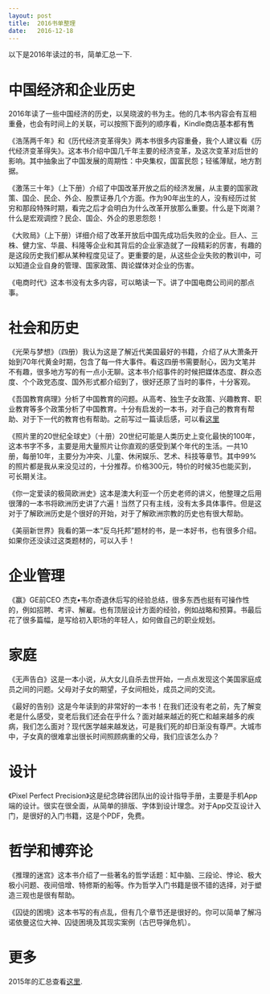 ```yaml
---
layout: post
title:  2016书单整理
date:   2016-12-18
---
```


以下是2016年读过的书，简单汇总一下.

# 中国经济和企业历史

2016年读了一些中国经济的历史，以吴晓波的书为主。他的几本书内容会有互相重叠，也会有时间上的关联，可以按照下面列的顺序看，Kindle商店基本都有售

《浩荡两千年》和《历代经济变革得失》两本书很多内容重叠，我个人建议看《历代经济变革得失》。这本书介绍中国几千年主要的经济变革，及这次变革对后世的影响。其中抽象出了中国发展的周期性：中央集权，国富民怨；轻徭薄赋，地方割据。

《激荡三十年》（上下册）介绍了中国改革开放之后的经济发展，从主要的国家政策、国企、民企、外企、股票证券几个方面。作为90年出生的人，没有经历过贫穷和那段特殊时期，看完之后才会明白为什么改革开放那么重要。什么是下岗潮？什么是宏观调控？民企、国企、外企的恩恩怨怨！

《大败局》（上下册）详细介绍了改革开放后中国先成功后失败的企业。巨人、三株、健力宝、华晨、科隆等企业和其背后的企业家造就了一段精彩的厉害，有趣的是这段历史我们都从某种程度见证了。更重要的是，从这些企业失败的教训中，可以知道企业自身的管理、国家政策、舆论媒体对企业的伤害。

《电商时代》这本书没有太多内容，可以略读一下。讲了中国电商公司间的那点事。

# 社会和历史

《光荣与梦想》（四册）我认为这是了解近代美国最好的书籍，介绍了从大萧条开始到70年代黄金时期，包含了每一件大事件。看这四册书需要耐心，因为文笔并不有趣，很多地方写的有一点小无聊。这本书介绍事件的时候把媒体态度、群众态度、个个政党态度、国外形式都介绍到了，很好还原了当时的事件，十分客观。

《吾国教育病理》分析了中国教育的问题。从高考、独生子女政策、兴趣教育、职业教育等多个政策分析了中国教育。十分有启发的一本书，对于自己的教育有帮助、对于下一代的教育也有帮助。之前写过一篇读后感，可以看[这里](http://walterinsh.github.io/2016/09/11/chinses-edu-issues.html)

《照片里的20世纪全球史》（十册）20世纪可能是人类历史上变化最快的100年，这本书字不多，主要是用大量照片让你直观的感受到某个年代的生活。一共10册，每册10年，主要分为冲突、儿童、休闲娱乐、艺术、科技等章节。其中99%的照片都是我从来没见过的，十分推荐。价格300元，特价的时候35也能买到，可长期关注。

《你一定爱读的极简欧洲史》这本是澳大利亚一个历史老师的讲义，他整理之后用很薄的一本书将欧洲历史讲了六遍！当然了只有主线，没有太多具体事件。但是这对于了解欧洲历史是个很好的开始，对于了解欧洲宗教的历史也有很大帮助。

《美丽新世界》我看的第一本“反乌托邦”题材的书，是一本好书，也有很多介绍。如果你还没读过这类题材的，可以入手！

# 企业管理

《赢》GE前CEO 杰克•韦尔奇退休后写的经验总结，很多东西也挺有可操作性的，例如招聘、考评、解雇。也有顶层设计方面的经验，例如战略和预算。书最后花了很多篇幅，是写给初入职场的年轻人，如何做自己的职业规划。

# 家庭

《无声告白》这是一本小说，从大女儿自杀去世开始，一点点发现这个美国家庭成员之间的问题。父母对子女的期望，子女间相处，成员之间的交流。

《最好的告别》这是今年读到的非常好的一本书！在我们还没有老之前，先了解变老是什么感受，变老后我们还会在乎什么？面对越来越近的死亡和越来越多的疾病，我们怎么面对？现代医学越来越发达，可是我们死的却日渐没有尊严。大城市中，子女真的很难拿出很长时间照顾病重的父母，我们应该怎么办？

# 设计

《Pixel Perfect Precision》这是纪念碑谷团队出的设计指导手册，主要是手机App端的设计。很实在很全面，从简单的排版、字体到设计理念。对于App交互设计入门，是很好的入门书籍，这是个PDF，免费。

# 哲学和博弈论

《推理的迷宫》这本书介绍了一些著名的哲学话题：缸中脑、三段论、悖论、极大极小问题、夜间倍增、特修斯的船等。作为哲学入门书籍是很不错的选择，对于塑造三观也是很有帮助。

《囚徒的困境》这本书写的有点乱，但有几个章节还是很好的。你可以简单了解冯诺依曼这位大神、囚徒困境及其现实案例（古巴导弹危机）。

# 更多

2015年的汇总查看[这里](http://walterinsh.github.io/2015/12/31/2015-annual-note.html).
